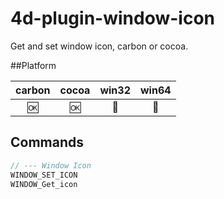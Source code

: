 # 4d-plugin-window-icon
Get and set window icon, carbon or cocoa.

##Platform

| carbon | cocoa | win32 | win64 |
|:------:|:-----:|:---------:|:---------:|
|🆗|🆗|🚫|🚫|

Commands
---

```c
// --- Window Icon
WINDOW_SET_ICON
WINDOW_Get_icon
```
